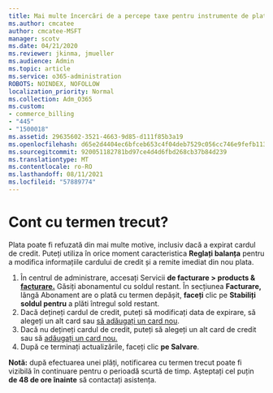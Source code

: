 ```yaml
---
title: Mai multe încercări de a percepe taxe pentru instrumente de plată online
ms.author: cmcatee
author: cmcatee-MSFT
manager: scotv
ms.date: 04/21/2020
ms.reviewer: jkinma, jmueller
ms.audience: Admin
ms.topic: article
ms.service: o365-administration
ROBOTS: NOINDEX, NOFOLLOW
localization_priority: Normal
ms.collection: Adm_O365
ms.custom:
- commerce_billing
- "445"
- "1500018"
ms.assetid: 29635602-3521-4663-9d85-d111f85b3a19
ms.openlocfilehash: d65e2d4404ec6bfceb653c4f04deb7529c056cc746e9fefb113cdc1fd16261b1
ms.sourcegitcommit: 920051182781bd97ce4d4d6fbd268cb37b84d239
ms.translationtype: MT
ms.contentlocale: ro-RO
ms.lasthandoff: 08/11/2021
ms.locfileid: "57889774"
---
```

# <a name="past-due-account"></a>Cont cu termen trecut?

Plata poate fi refuzată din mai multe motive, inclusiv dacă a expirat cardul de credit. Puteți utiliza în orice moment caracteristica **Reglați balanța** pentru a modifica informațiile cardului de credit și a remite imediat din nou plata.

1. În centrul de administrare, accesați Servicii **de facturare > products & [facturare.](https://go.microsoft.com/fwlink/p/?linkid=842054)**
Găsiți abonamentul cu soldul restant. În secțiunea **Facturare,** lângă Abonament are o plată cu termen depășit, **faceți** clic pe **Stabiliți soldul pentru** a plăti întregul sold restant.
2. Dacă dețineți cardul de credit, puteți să modificați data de expirare, să alegeți un alt card sau [să adăugați un card nou](https://docs.microsoft.com/microsoft-365/commerce/billing-and-payments/manage-payment-methods).
3. Dacă nu dețineți cardul de credit, puteți să alegeți un alt card de credit sau să [adăugați un card nou.](https://docs.microsoft.com/microsoft-365/commerce/billing-and-payments/manage-payment-methods)
4. După ce terminați actualizările, faceți clic **pe Salvare**.

**Notă:** după efectuarea unei plăți, notificarea cu termen trecut poate fi vizibilă în continuare pentru o perioadă scurtă de timp. Așteptați cel puțin **de 48 de ore înainte** să contactați asistența.
